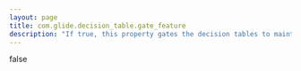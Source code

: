 ```yaml
---
layout: page
title: com.glide.decision_table.gate_feature
description: "If true, this property gates the decision tables to maint role only. "
---
```

false